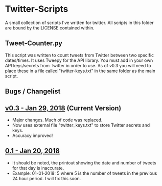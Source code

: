# Twitter-Scripts
A small collection of scripts I've written for twitter. All scripts in this folder are bound by the LICENSE contained within.


**Tweet-Counter.py**
-------------------
This script was written to count tweets from Twitter between two specific dates/times. It uses Tweepy for the API library. You must add in your own API keys/secrets from Twitter in order to use. As of v0.3 you will need to place these in a file called "twitter-keys.txt" in the same folder as the main script. 

**Bugs / Changelist**
------------------

**[v0.3 - Jan 29, 2018](Tweet_Counter.py)** (Current Version)
--------------------
- Major changes. Much of code was replaced.
- Now uses external file "twitter_keys.txt" to store Twitter secrets and keys.
- Accuracy improved!

**[0.1 - Jan 20, 2018](old_versions/Tweet-Counter.py)**
--------------------
- It should be noted, the printout showing the date and number of tweets for that day is inaccurate.
- Example:
  01-01-2018: 5 where 5 is the number of tweets in the previous 24 hour period. I will fix this soon. 
